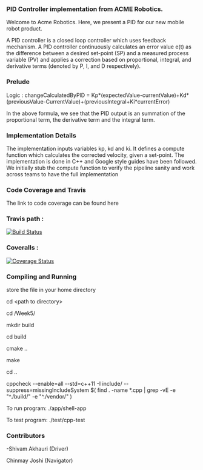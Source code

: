 ### PID Controller implementation from ACME Robotics. 

Welcome to Acme Robotics. Here, we present a PID for our new mobile
robot product.

A PID controller is a closed loop controller which uses feedback
mechanism. A PID controller continuously calculates an error value e(t)
as the difference between a desired set-point (SP) and a measured
process variable (PV) and applies a correction based on proportional,
integral, and derivative terms (denoted by P, I, and D respectively).

### Prelude

Logic : changeCalculatedByPID = Kp*(expectedValue-currentValue)+Kd*(previousValue-CurrentValue)+(previousIntegral+Ki*currentError)

In the above formula, we see that the PID output is an summation of the
proportional term, the derivative term and the integral term.

### Implementation Details

The implementation inputs variables kp, kd and ki. It defines a compute
function which calculates the corrected velocity, given a set-point. The
implementation is done in C++ and Google style guides have been
followed. We initially stub the compute function to verify the pipeline
sanity and work across teams to have the full implementation

### Code Coverage and Travis

The link to code coverage can be found here

### Travis path :

[![Build Status](https://travis-ci.org/shivamakhauri04/cpp-boilerplate.svg?branch=master)](https://travis-ci.org/shivamakhauri04/cpp-boilerplate)

### Coveralls :

[![Coverage Status](https://coveralls.io/repos/github/shivamakhauri04/cpp-boilerplate/badge.svg?branch=master)](https://coveralls.io/github/shivamakhauri04/cpp-boilerplate?branch=master)

### Compiling and Running


store the file in your home directory

cd &lt;path to directory&gt;

cd /Week5/

mkdir build

cd build

cmake ..

make

cd ..

cppcheck --enable=all --std=c++11 -I include/ --suppress=missingIncludeSystem $( find . -name *.cpp | grep -vE -e "^./build/" -e "^./vendor/" )

To run program: ./app/shell-app

To test program: ./test/cpp-test


### Contributors

-Shivam Akhauri (Driver)

Chinmay Joshi (Navigator)
